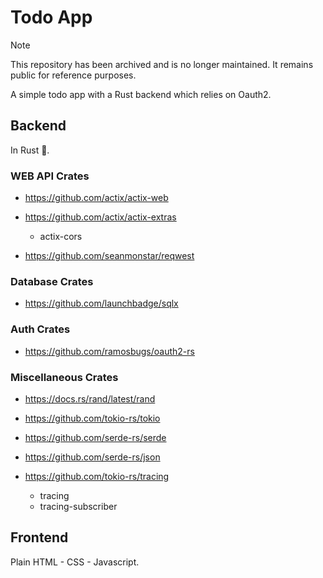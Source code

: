 # Todo App

> [!NOTE]
> This repository has been archived and is no longer maintained. It remains public for reference purposes.

A simple todo app with a Rust backend which relies on Oauth2.

## Backend

In Rust 🦀.

### WEB API Crates

- https://github.com/actix/actix-web
- https://github.com/actix/actix-extras
	- actix-cors

- https://github.com/seanmonstar/reqwest

### Database Crates

- https://github.com/launchbadge/sqlx

### Auth Crates

- https://github.com/ramosbugs/oauth2-rs

### Miscellaneous Crates

- https://docs.rs/rand/latest/rand

- https://github.com/tokio-rs/tokio

- https://github.com/serde-rs/serde
- https://github.com/serde-rs/json

- https://github.com/tokio-rs/tracing
	- tracing
	- tracing-subscriber

## Frontend

Plain HTML - CSS - Javascript.
